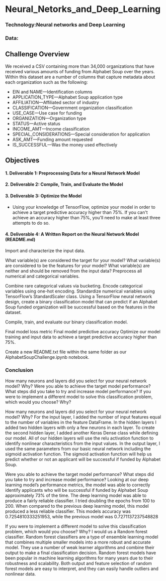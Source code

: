 # Neural_Netorks_and_Deep_Learning

### Technology:Neural networks and Deep Learning
### Data: 

## Challenge Overview
We received a CSV containing more than 34,000 organizations that have received various amounts of funding from Alphabet Soup over the years. Within this dataset are a number of columns that capture metadata about each organization such as the following:

- EIN and NAME—Identification columns
- APPLICATION_TYPE—Alphabet Soup application type
- AFFILIATION—Affiliated sector of industry
- CLASSIFICATION—Government organization classification
- USE_CASE—Use case for funding
- ORGANIZATION—Organization type
- STATUS—Active status
- INCOME_AMT—Income classification
- SPECIAL_CONSIDERATIONS—Special consideration for application
- ASK_AMT—Funding amount requested
- IS_SUCCESSFUL—Was the money used effectively

## Objectives
#### 1. Deliverable 1: Preprocessing Data for a Neural Network Model
#### 2. Deliverable 2: Compile, Train, and Evaluate the Model
#### 3. Deliverable 3: Optimize the Model
- Using your knowledge of TensorFlow, optimize your model in order to achieve a target predictive accuracy higher than 75%. If you can't achieve an accuracy higher than 75%, you'll need to make at least three attempts to do so.
#### 4. Deliverable 4: A Written Report on the Neural Network Model (README.md)


Import and characterize the input data.

What variable(s) are considered the target for your model?
What variable(s) are considered to be the features for your model?
What variable(s) are neither and should be removed from the input data?
Preprocess all numerical and categorical variables.

Combine rare categorical values via bucketing.
Encode categorical variables using one-hot encoding.
Standardize numerical variables using TensorFlow’s StandardScaler class.
Using a TensorFlow neural network design, create a binary classification model that can predict if an Alphabet Soup funded organization will be successful based on the features in the dataset.

Compile, train, and evaluate our binary classification model.

Final model loss metric
Final model predictive accuracy
Optimize our model training and input data to achieve a target predictive accuracy higher than 75%.

Create a new README.txt file within the same folder as our AlphabetSoupChallenge.ipynb notebook.

### Conclusion
How many neurons and layers did you select for your neural network model? Why?
Were you able to achieve the target model performance? What steps did you take to try and increase model performance?
If you were to implement a different model to solve this classification problem, which would you choose? Why?

How many neurons and layers did you select for your neural network model? Why?
For the input layer, I added the number of input features equal to the number of variables in the feature DataFrame.
In the hidden layers I added two hidden layers with only a few neurons in each layer. To create the second hidden layer, I added another Keras Dense class while defining our model.
All of our hidden layers will use the relu activation function to identify nonlinear characteristics from the input values.
In the output layer, I used the same parameters from our basic neural network including the sigmoid activation function. 
The sigmoid activation function will help us predict whether or not an applicant will be successful if funded by Alphabet Soup.

Were you able to achieve the target model performance? What steps did you take to try and increase model performance?
Looking at our deep learning model’s performance metrics, the model was able to correctly identify applicants who will be successful if funded by Alphabet Soup approximately 73% of the time. 
The deep learning model was able to produce a fairly reliable classifier. 
I tried doubling the epochs from 100 to 200. When compared to the previous deep learning model, this model produced a less reliable classifier. 
This models accuracy was 0.7254810333251953, while the previous model was 0.7271137237548828

If you were to implement a different model to solve this classification problem, which would you choose? Why?
I would us a Random forest classifier. 
Random forest classifiers are a type of ensemble learning model that combines multiple smaller models into a more robust and accurate model. 
They use a number of weak learner algorithms and combine their output to make a final classification decision. 
Random forest models have been popular in machine learning algorithms for many years due to their robustness and scalability. 
Both output and feature selection of random forest models are easy to interpret, and they can easily handle outliers and nonlinear data.
